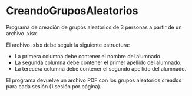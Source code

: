 # CreandoGruposAleatorios
Programa de creación de grupos aleatorios de 3 personas a partir de un archivo .xlsx

El archivo .xlsx debe seguir la siguiente estructura:
- La primera columna debe contener el nombre del alumnado.
- La segunda columna debe contener el primer apellido del alumnado.
- La terecera columna debe contener el segundo apellido del alumnado.

El programa devuelve un archivo PDF con los grupos aleatorios creados para cada sesión (1 sesión por página).

